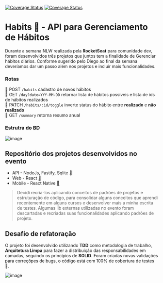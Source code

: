 [![Coverage Status](https://coveralls.io/repos/github/guialexandree/habits-clean-api/badge.svg?branch=master)](https://coveralls.io/github/guialexandree/habits-clean-api?branch=master)
[![Coverage Status](https://coveralls.io/repos/github/guialexandree/habits-clean-api/badge.svg?branch=master)](https://coveralls.io/github/guialexandree/habits-clean-api?branch=master)


# Habits 🎈 - API para Gerenciamento de Hábitos

Durante a semana NLW realizada pela **RocketSeat** para comunidade dev, foram desenvolvidos três projetos que juntos
tem a finalidade de Gerenciar hábitos diários.
Conforme sugerido pelo Diego ao final da semana deveríamos dar um passo além nos projetos e incluir mais funcionalidades.

### Rotas
🚩 POST `/habits` cadastro de novos hábitos<br>
🚩 GET `/day?date=YYY-MM-DD` retornar lista de hábitos possíveis e lista de ids de hábitos realizados<br>
🚩 PATCH `/habits/:id/toggle` inverte status do hábito entre **realizado** e **não realizado**<br>
🚩 GET `/summary` retorna resumo anual

### Estrutra do BD

![image](https://user-images.githubusercontent.com/30730216/215297229-df351b45-2445-4e6a-a162-91374ca0b56f.png)

## Repositório dos projetos desenvolvidos no evento
- API - NodeJs, Fastify, Sqlite [🔗](https://github.com/guialexandree/rocketseat-nlw-setup-backend)
- Web - React [🔗](https://github.com/guialexandree/rocketseat-nlw-setup-web)
- Mobile - React Native [🔗](https://github.com/guialexandree/rocketseat-nlw-setup-mobile)

> Decidi recria-los aplicando conceitos de padrões de projetos e estruturação de código, para consolidar alguns conceitos que 
> aprendi recentemente em alguns cursos e desenvolver mais a minha escrita de testes. 
> Algumas lib externas utilizadas no evento foram descartadas e recriadas suas funcionalidades aplicando padrões de projeto.

## Desafio de refatoração

O projeto foi desenvolvido utilizando **TDD** como metodologia de trabalho, **Arquitetura Limpa** para fazer a distribuição
das responsabilidades em camadas, seguindo os princípios de **SOLID**. Foram criadas novas validações para correçõpes de bugs,
o código está com 100% de cobertura de testes 💚.
 
![image](https://user-images.githubusercontent.com/30730216/214993356-ff27f507-8296-444b-a2be-7c3804c0a19f.png)
